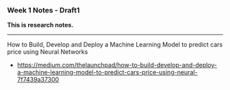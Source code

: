 ### Week 1 Notes - Draft1
**This is research notes.**
***

How to Build, Develop and Deploy a Machine Learning Model to predict cars price using Neural Networks
* https://medium.com/thelaunchpad/how-to-build-develop-and-deploy-a-machine-learning-model-to-predict-cars-price-using-neural-7f7439a37300

